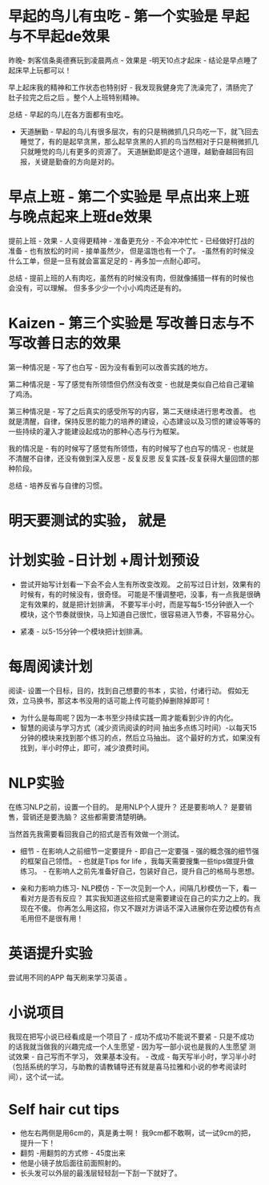 

# 早起的鸟儿有虫吃 - 第一个实验是 早起与不早起de效果

昨晚- 刺客信条奥德赛玩到凌晨两点 - 效果是 -明天10点才起床 - 结论是早点睡了起床早上玩都可以！

早上起床我的精神和工作状态也特别好 - 我发现我健身完了洗澡完了，清肠完了肚子拉完之后之后 。整个人上班特别精神。

总结 - 早起的鸟儿在各方面都有虫吃。

- 天道酬勤 - 早起的鸟儿有很多层次，有的只是稍微抓几只鸟吃一下，就飞回去睡觉了，有的是起早贪黑，那么起早贪黑的人抓的鸟当然相对于只是稍微抓几只就睡觉的鸟儿有更多的资源了。   天道酬勤即是这个道理，越勤奋越回有回报，关键是勤奋的方向是对的。


# 早点上班 - 第二个实验是 早点出来上班与晚点起来上班de效果
 
提前上班 - 效果 - 人变得更精神 - 准备更充分 - 不会冲冲忙忙 - 已经做好打战的准备 - 也有放松的时间 - 接单虽然少， 但是温饱也有一个了。  -虽然有的时候没什么工单，但是一旦有就会富富足足的 - 再多加一点耐心即可。 

总结 - 提前上班的人有肉吃，虽然有的时候没有肉，但就像捕猎一样有的时候也会没有，可以理解。 但多多少少一个小小鸡肉还是有的。

# Kaizen - 第三个实验是 写改善日志与不写改善日志的效果

第一种情况是 - 写了也白写 - 因为没有看到可以改善实践的地方。

第二种情况是 - 写了感觉有所领悟但仍然没有改变 - 也就是类似自己给自己灌输了鸡汤。

第三种情况是 - 写了之后真实的感受所写的内容，第二天继续进行思考改善。  也就是清醒，自律，保持反思的能力的培养的建设，心态建设以及习惯的建设等等的一些持续的灌入才能建设起成功的那种心态与行为框架。 

我的情况是 - 有的时候写了感觉有所领悟，有的时候写了也白写的情况 - 也就是不清醒不自律，还没有做到深入反思 - 反复反思 反复实践-反复获得大量回馈的那种阶段。

总结 - 培养反省与自律的习惯。



# 明天要测试的实验， 就是 

# 计划实验 -日计划 +周计划预设

 - 尝试开始写计划看一下会不会人生有所改变改观。  之前写过日计划，效果有的时候有，有的时候没有，很奇怪。 可能是不懂调整吧，没事，有一点我是很确定有效果的，就是把计划排满， 不要写半小时，而是写每5-15分钟嵌入一个模块，这个节奏就很快，马上知道自己很忙，很容易进入节奏，不容易分心。
 
 - 紧凑 - 以5-15分钟一个模块把计划排满。
# 每周阅读计划 
阅读- 设置一个目标，目的，找到自己想要的书本 ，实验，付诸行动。 假如无效，立马换书，那这本书没用的话可能上传可能扔掉删除掉即可！

- 为什么是每周呢？因为一本书至少持续实践一周才能看到少许的内化。
- 智慧的阅读与学习方式（减少资讯阅读的时间 抽出多点练习时间）-以每天15分钟的模块来找到那个练习的点，然后立马抽出。 这个最好的方式，如果没有找到，半小时停止，即可，减少浪费时间。

# NLP实验 

在练习NLP之前，设置一个目的。  是用NLP个人提升？ 还是要影响人？ 是要销售，营销还是要洗脑？ 这些都需要清楚明确。

当然首先我需要看回我自己的招式是否有效做一个测试。

- 细节 - 在影响人之前细节一定要提升 - 即自己一定要强 - 强的概念强的细节强的框架自己领悟。 - 也就是Tips for life ，我每天需要搜集一些tips做提升做练习。  - 在影响人之前先准备好自己，包装好自己，提升自己的格局与思想。

- 亲和力影响力练习- NLP模仿 - 下一次见到一个人，间隔几秒模仿一下，看一看对方是否有反应？   其实我知道这些招式是需要建设在自己的实力之上的。我现在不傻。  你再怎么用这招，你又不跟对方讲话不深入进展你在旁边模仿有点毛用但不是很有用！



# 英语提升实验

尝试用不同的APP 每天刷来学习英语 。


# 小说项目 

我现在把写小说已经看成是一个项目了 - 成功不成功不能说不要紧 - 只是不成功的话我就当做我的兴趣完成一个人生愿望 - 因为写一部小说也是我的人生愿望 
测试效果 - 自己写而不学习， 效果基本没有。 -  改成 - 每天写半小时，学习半小时 （包括系统的学习，与助教的请教辅导还有就是喜马拉雅和小说的参考阅读时间），这个试一试。 


# Self hair cut tips

- 他左右两侧是用6cm的，真是勇士啊！ 我9cm都不敢啊，试一试9cm的把，提升一下！
- 翻剪 -用翻剪的方式修 - 45度出来 
- 他是小镜子放后面往前面照射的。
- 长头发可以外层的最浅层轻轻刮一下刮一下就好了。 
